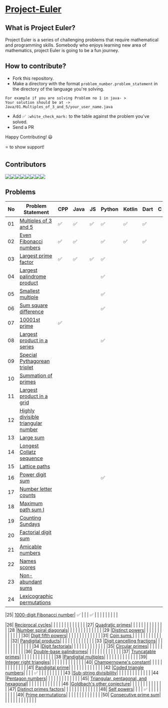 # [Project-Euler](https://projecteuler.net/archives)

## What is Project Euler?

Project Euler is a series of challenging problems that require mathematical and programming skills. Somebody who enjoys learning new area of mathematics, project Euler is going to be a fun journey.

## How to contribute?
- Fork this repository.
- Make a directory with the format `problem_number.problem_statement` in the directory of the language you're solving.
```
For example if you are solving Problem no 1 in java- > 
Your solution should be at -> Java/01.Multiples_of_3_and_5/your_user_name.java
```
- Add :white_check_mark: `:white_check_mark:` to the table against the problem you've solved.
- Send a PR 



Happy Contributing! 😃 


⭐ to show support!

## Contributors  
[![](https://sourcerer.io/fame/imabhishekkumar/RisingLight/Project-Euler/images/0)](https://sourcerer.io/fame/imabhishekkumar/RisingLight/Project-Euler/links/0)[![](https://sourcerer.io/fame/imabhishekkumar/RisingLight/Project-Euler/images/1)](https://sourcerer.io/fame/imabhishekkumar/RisingLight/Project-Euler/links/1)[![](https://sourcerer.io/fame/imabhishekkumar/RisingLight/Project-Euler/images/2)](https://sourcerer.io/fame/imabhishekkumar/RisingLight/Project-Euler/links/2)[![](https://sourcerer.io/fame/imabhishekkumar/RisingLight/Project-Euler/images/3)](https://sourcerer.io/fame/imabhishekkumar/RisingLight/Project-Euler/links/3)[![](https://sourcerer.io/fame/imabhishekkumar/RisingLight/Project-Euler/images/4)](https://sourcerer.io/fame/imabhishekkumar/RisingLight/Project-Euler/links/4)[![](https://sourcerer.io/fame/imabhishekkumar/RisingLight/Project-Euler/images/5)](https://sourcerer.io/fame/imabhishekkumar/RisingLight/Project-Euler/links/5)[![](https://sourcerer.io/fame/imabhishekkumar/RisingLight/Project-Euler/images/6)](https://sourcerer.io/fame/imabhishekkumar/RisingLight/Project-Euler/links/6)[![](https://sourcerer.io/fame/imabhishekkumar/RisingLight/Project-Euler/images/7)](https://sourcerer.io/fame/imabhishekkumar/RisingLight/Project-Euler/links/7)

## Problems

| No | Problem Statement | CPP | Java | JS | Python | Kotlin | Dart | C | C# | Go Lang | R | Ruby | Swift |
|---|----|---------|---|------|-------|----|-------------------|-----|------|----|--------|--------|------|
|01	|[Multiples of 3 and 5](https://projecteuler.net/problem=1)| :white_check_mark:    | :white_check_mark:     |  :white_check_mark:  |  :white_check_mark:      |   :white_check_mark:     |   :white_check_mark:   |   |    |         |   |      |       |
|02	|[Even Fibonacci numbers](https://projecteuler.net/problem=2)| :white_check_mark:    | :white_check_mark:     |    |    :white_check_mark:    |    :white_check_mark:    |   :white_check_mark:   |   |    |         |   |      |       |
|03|	[Largest prime factor](https://projecteuler.net/problem=3)|  :white_check_mark:   |   :white_check_mark:   |  :white_check_mark:  |  :white_check_mark:      |        |      |   |    |         |   |      |       |
|04	|[Largest palindrome product](https://projecteuler.net/problem=4)|     |      |    |    :white_check_mark:    |        |      |   |    |         |   |      |       |
|05	|[Smallest multiple](https://projecteuler.net/problem=5)|     |      |    |   :white_check_mark:    |        |      |   |    |         |   |      |       |
|06|	[Sum square difference](https://projecteuler.net/problem=6)|     |      |    |    :white_check_mark:    |        |      |   |    |         |   |      |       |
|07	|[10001st prime](https://projecteuler.net/problem=7)| :white_check_mark:    |      |    |        |        |      |   |    |         |   |      |       |
|08|	[Largest product in a series](https://projecteuler.net/problem=8)|     |      |    |    :white_check_mark:    |        |      |   |    |         |   |      |       |
|09|	[Special Pythagorean triplet](https://projecteuler.net/problem=9)|     |      |    |        |        |      |   |    |         |   |      |       |
|10	|[Summation of primes](https://projecteuler.net/problem=10)|     |      |    |        |        |      |   |    |         |   |      |       |
|11	|[Largest product in a grid](https://projecteuler.net/problem=11)|     |      |    |        |        |      |   |    |         |   |      |       |
|12|	[Highly divisible triangular number](https://projecteuler.net/problem=12)|     |      |    |        |        |      |   |    |         |   |      |       |
|13|	[Large sum](https://projecteuler.net/problem=13)|     |      |    |        |        |      |   |    |         |   |      |       |
|14|	[Longest Collatz sequence](https://projecteuler.net/problem=14)|     |      |    |        |        |      |   |    |         |   |      |       |
|15	|[Lattice paths](https://projecteuler.net/problem=15)|     |      |    |        |        |      |   |    |         |   |      |       |
|16	|[Power digit sum](https://projecteuler.net/problem=16)|     |      |    |    :white_check_mark:    |        |      |   |    |         |   |      |       |
|17|	[Number letter counts](https://projecteuler.net/problem=17)|     |      |    |        |        |      |   |    |         |   |      |       |
|18	|[Maximum path sum I](https://projecteuler.net/problem=18)|     |      |    |        |        |      |   |    |         |   |      |       |
|19	|[Counting Sundays](https://projecteuler.net/problem=19)|     |      |    |        |        |      |   |    |         |   |      |       |
|20	|[Factorial digit sum](https://projecteuler.net/problem=20)|     |      |    |        |        |      |   |    |         |   |      |       |
|21|	[Amicable numbers](https://projecteuler.net/problem=21)|     |      |    |        |        |      |   |    |         |   |      |       |
|22	|[Names scores](https://projecteuler.net/problem=22)|     |      |    |        |        |      |   |    |         |   |      |       |
|23|	[Non-abundant sums](https://projecteuler.net/problem=23)|     |      |    |        |        |      |   |    |         |   |      |       |
|24|	[Lexicographic permutations](https://projecteuler.net/problem=24)|     |      |    |        |        |      |   |    |         |   |      |       |

|25|	[1000-digit Fibonacci number](https://projecteuler.net/problem=25)| :white_check_mark:    |      |    |  :white_check_mark:      |        |      |   |    |         |   |      |       |

|26|	[Reciprocal cycles](https://projecteuler.net/problem=26)|     |      |    |        |        |      |   |    |         |   |      |       |
|27|	[Quadratic primes](https://projecteuler.net/problem=27)|     |      |    |        |        |      |   |    |         |   |      |       |
|28	|[Number spiral diagonals](https://projecteuler.net/problem=28)|     |      |    |        |        |      |   |    |         |   |      |       |
|29	|[Distinct powers](https://projecteuler.net/problem=29)|     |      |    |        |        |      |   |    |         |   |      |       |
|30|	[Digit fifth powers](https://projecteuler.net/problem=30)|     |      |    |        |        |      |   |    |         |   |      |       |
|31|	[Coin sums	](https://projecteuler.net/problem=31)|     |      |    |        |        |      |   |    |         |   |      |       |
|32|	[Pandigital products](https://projecteuler.net/problem=32)|     |      |    |        |        |      |   |    |         |   |      |       |
|33	|[Digit cancelling fractions](https://projecteuler.net/problem=33)|     |      |    |        |        |      |   |    |         |   |      |       |
|34	|[Digit factorials](https://projecteuler.net/problem=34)|     |      |    |        |        |      |   |    |         |   |      |       |
|35|	[Circular primes](https://projecteuler.net/problem=35)|     |      |    |        |        |      |   |    |         |   |      |       |
|36|	[Double-base palindromes](https://projecteuler.net/problem=36)|     |      |    |        |        |      |   |    |         |   |      |       |
|37|	[Truncatable primes](https://projecteuler.net/problem=37)|     |      |    |        |        |      |   |    |         |   |      |       |
|38	|[Pandigital multiples](https://projecteuler.net/problem=38)|     |      |    |        |        |      |   |    |         |   |      |       |
|39|	[Integer right triangles](https://projecteuler.net/problem=39)|     |      |    |        |        |      |   |    |         |   |      |       |
|40|	[Champernowne's constant](https://projecteuler.net/problem=40)|     |      |    |        |        |      |   |    |         |   |      |       |
|41|	[Pandigital prime](https://projecteuler.net/problem=41)|     |      |    |        |        |      |   |    |         |   |      |       |
|42	|[Coded triangle numbers](https://projecteuler.net/problem=42)|     |      |    |   :white_check_mark:     |        |      |   |    |         |   |      |       |
|43	|[Sub-string divisibility](https://projecteuler.net/problem=43)|     |      |    |        |        |      |   |    |         |   |      |       |
|44	|[Pentagon numbers](https://projecteuler.net/problem=44)|     |      |    |        |        |      |   |    |         |   |      |       |
|45|	[Triangular, pentagonal, and hexagonal](https://projecteuler.net/problem=45)|     |      |    |        |        |      |   |    |         |   |      |       |
|46	|[Goldbach's other conjecture](https://projecteuler.net/problem=46)|     |      |    |        |        |      |   |    |         |   |      |       |
|47|	[Distinct primes factors](https://projecteuler.net/problem=47)|     |      |    |        |        |      |   |    |         |   |      |       |
|48|	[Self powers](https://projecteuler.net/problem=48)|     |      |    |    :white_check_mark:    |        |      |   |    |         |   |      |       |
|49|	[Prime permutations](https://projecteuler.net/problem=49)|     |      |    |        |        |      |   |    |         |   |      |       |
|50|	[Consecutive prime sum](https://projecteuler.net/problem=50)|     |      |    |        |        |      |   |    |         |   |      |       |

